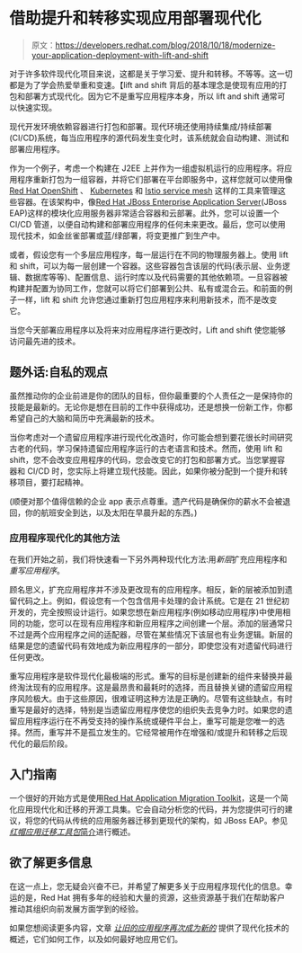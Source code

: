 # 借助提升和转移实现应用部署现代化

> 原文：<https://developers.redhat.com/blog/2018/10/18/modernize-your-application-deployment-with-lift-and-shift>

对于许多软件现代化项目来说，这都是关于学习爱、提升和转移。不等等。这一切都是为了学会热爱举重和变速。【lift and shift 背后的基本理念是使现有应用的打包和部署方式现代化。因为它不是重写应用程序本身，所以 lift and shift 通常可以快速实现。

现代开发环境依赖容器进行打包和部署。现代环境还使用持续集成/持续部署(CI/CD)系统，每当应用程序的源代码发生变化时，该系统就会自动构建、测试和部署应用程序。

作为一个例子，考虑一个构建在 J2EE 上并作为一组虚拟机运行的应用程序。将应用程序重新打包为一组容器，并将它们部署在平台即服务中，这样您就可以使用像 [Red Hat OpenShift](http://openshift.com/) 、 [Kubernetes](https://developers.redhat.com/topics/kubernetes/) 和 [Istio service mesh](https://developers.redhat.com/topics/service-mesh/) 这样的工具来管理这些容器。在该架构中，像[Red Hat JBoss Enterprise Application Server](https://developers.redhat.com/products/eap/overview/)(JBoss EAP)这样的模块化应用服务器非常适合容器和云部署。此外，您可以设置一个 CI/CD 管道，以便自动构建和部署应用程序的任何未来更改。最后，您可以使用现代技术，如金丝雀部署或蓝/绿部署，将变更推广到生产中。

或者，假设您有一个多层应用程序，每一层运行在不同的物理服务器上。使用 lift 和 shift，可以为每一层创建一个容器。这些容器包含该层的代码(表示层、业务逻辑、数据库等等)、配置信息、运行时库以及代码需要的其他依赖项。一旦容器被构建并配置为协同工作，您就可以将它们部署到公共、私有或混合云。和前面的例子一样，lift 和 shift 允许您通过重新打包应用程序来利用新技术，而不是改变它。

当您今天部署应用程序以及将来对应用程序进行更改时，Lift and shift 使您能够访问最先进的技术。

## 题外话:自私的观点

虽然推动你的企业前进是你的团队的目标，但你最重要的个人责任之一是保持你的技能是最新的。无论你是想在目前的工作中获得成功，还是想换一份新工作，你都希望自己的大脑和简历中充满最新的技术。

当你考虑对一个遗留应用程序进行现代化改造时，你可能会想到要花很长时间研究古老的代码，学习保持遗留应用程序运行的古老语言和技术。然而，使用 lift 和 shift，您不会改变应用程序的代码，您会改变它的打包和部署方式。当您掌握容器和 CI/CD 时，您实际上将建立现代技能。因此，如果你被分配到一个提升和转移项目，要打起精神。

(顺便对那个值得信赖的企业 app 表示点尊重。遗产代码是确保你的薪水不会被退回，你的航班安全到达，以及太阳在早晨升起的东西。)

### 应用程序现代化的其他方法

在我们开始之前，我们将快速看一下另外两种现代化方法:用*新层*扩充应用程序和*重写应用程序*。

顾名思义，扩充应用程序并不涉及更改现有的应用程序。相反，新的层被添加到遗留代码之上。例如，假设您有一个包含信用卡处理的会计系统。它是在 21 世纪初开发的，完全按照设计运行。如果您想在新应用程序(例如移动应用程序)中使用相同的功能，您可以在现有应用程序和新应用程序之间创建一个层。添加的层通常只不过是两个应用程序之间的适配器，尽管在某些情况下该层也有业务逻辑。新层的结果是您的遗留代码有效地成为新应用程序的一部分，即使您没有对遗留代码进行任何更改。

重写应用程序是软件现代化最极端的形式。重写的目标是创建新的组件来替换并最终淘汰现有的应用程序。这是最昂贵和最耗时的选择，而且替换关键的遗留应用程序风险极大。由于这些原因，很难证明这种方法是正确的。尽管有这些缺点，有时重写是最好的选择，特别是当遗留应用程序使您的组织失去竞争力时。如果您的遗留应用程序运行在不再受支持的操作系统或硬件平台上，重写可能是您唯一的选择。然而，重写并不是孤立发生的。它经常被用作在增强和/或提升和转移之后现代化的最后阶段。

## 入门指南

一个很好的开始方式是使用[Red Hat Application Migration Toolkit](https://developers.redhat.com/products/rhamt/overview/)，这是一个简化应用现代化和迁移的开源工具集。它会自动分析您的代码，并为您提供可行的建议，将您的代码从传统的应用服务器迁移到更现代的架构，如 JBoss EAP。参见 [*红帽应用迁移工具包*简介](https://developers.redhat.com/blog/2018/06/01/an-introduction-to-red-hat-application-migration-toolkit/)进行概述。

## 欲了解更多信息

在这一点上，您无疑会兴奋不已，并希望了解更多关于应用程序现代化的信息。幸运的是，Red Hat 拥有多年的经验和大量的资源，这些资源基于我们在帮助客户推动其组织向前发展方面学到的经验。

如果您想阅读更多内容，文章 [*让旧的应用程序再次成为新的*](https://www.redhat.com/cms/managed-files/co-modernization-whitepaper-inc0460201-122016kata-v1-en.pdf) 提供了现代化技术的概述，它们如何工作，以及如何最好地应用它们。